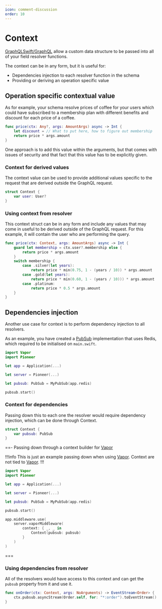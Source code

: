 ```yaml
---
icon: comment-discussion
order: 10
---
```


# Context

[GraphQLSwift/GraphQL](https://github.com/GraphQLSwift/GraphQL) allow a custom data structure to be passed into all of your field resolver functions. 

The context can be in any form, but it is useful for:
- Dependencies injection to each resolver function in the schema
- Providing or deriving an operation specific value

## Operation specific contextual value

As for example, your schema resolve prices of coffee for your users which could have subscribed to a membership plan with different benefits and discount for each price of a coffee.

```swift #2
func price(ctx: Any?, args: AmountArgs) async -> Int {
    let discount = // What to put here, how to figure out membership
    return price * args.amount
}
```

One approach is to add this value within the arguments, but that comes with issues of security and that fact that this value has to be explicitly given.

### Context for derived values

The context value can be used to provide additional values specific to the request that are derived outside the GraphQL request.

```swift #2
struct Context {
    var user: User?
}
```

### Using context from resolver

This context struct can be in any form and include any values that may come in useful to be derived outside of the GraphQL request. For this example, it will contain the user who are performing the query.

```swift #2-11
func price(ctx: Context, args: AmountArgs) async -> Int {
    guard let membership = ctx.user?.membership else {
        return price * args.amount   
    }
    switch membership {
        case .silver(let years):
            return price * min(0.75, 1 - (years / 10)) * args.amount
        case .gold(let years):
            return price * min(0.60, 1 - (years / 10))) * args.amount
        case .platinum:
            return price * 0.5 * args.amount
    }
}
```

## Dependencies injection

Another use case for context is to perform dependency injection to all resolvers.

As an example, you have created a [PubSub](https://swiftpackageindex.com/d-exclaimation/pioneer/documentation/pioneer/pubsub) implementation that uses Redis, which required to be initialised on `main.swift`.

```swift #8-10 main.swift
import Vapor
import Pioneer

let app = Application(...)

let server = Pioneer(...)

let pubsub: PubSub = MyPubSub(app.redis)

pubsub.start()
```

### Context for dependencies

Passing down this to each one the resolver would require dependency injection, which can be done through Context.

```swift #2
struct Context {
    var pubsub: PubSub
}
```

==- Passing down through a context builder for [Vapor](https://github.com/vapor/vapor)

!!!info
This is just an example passing down when using [Vapor](https://github.com/vapor/vapor). Context are not tied to [Vapor](https://github.com/vapor/vapor).
!!!

```swift #
import Vapor
import Pioneer

let app = Application(...)

let server = Pioneer(...)

let pubsub: PubSub = MyPubSub(app.redis)

pubsub.start()

app.middleware.use(
    server.vaporMiddleware(
        context: { _, _ in
            Context(pubsub: pubsub)
        }
    )
)
```

===

### Using dependencies from resolver

All of the resolvers would have access to this context and can get the `pubsub` property from it and use it.

```swift #
func onOrder(ctx: Context, args: NoArguments) -> EventStream<Order> {
    ctx.pubsub.asyncStream(Order.self, for: "*:order").toEventStream()
}
```